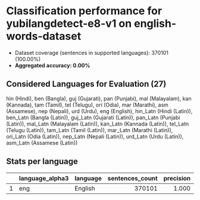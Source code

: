 # Classification performance for yubilangdetect-e8-v1 on english-words-dataset

- Dataset coverage (sentences in supported languages): 370101 (100.00%)
- **Aggregated accuracy: 0.00%**

<h2 id="supported-languages">Considered Languages for Evaluation (27)</h2>

hin (Hindi), ben (Bangla), guj (Gujarati), pan (Punjabi), mal (Malayalam), kan (Kannada), tam (Tamil), tel (Telugu), ori (Odia), mar (Marathi), asm (Assamese), nep (Nepali), urd (Urdu), eng (English), hin_Latn (Hindi (Latin)), ben_Latn (Bangla (Latin)), guj_Latn (Gujarati (Latin)), pan_Latn (Punjabi (Latin)), mal_Latn (Malayalam (Latin)), kan_Latn (Kannada (Latin)), tel_Latn (Telugu (Latin)), tam_Latn (Tamil (Latin)), mar_Latn (Marathi (Latin)), ori_Latn (Odia (Latin)), nep_Latn (Nepali (Latin)), urd_Latn (Urdu (Latin)), asm_Latn (Assamese (Latin))

<h2 id="metrics-per-language">Stats per language</h2>

|    | language_alpha3   | language   |   sentences_count |   precision |   recall |    f1 |   tp |   fp |   tn |     fn |
|---:|:------------------|:-----------|------------------:|------------:|---------:|------:|-----:|-----:|-----:|-------:|
|  1 | eng               | English    |            370101 |       1.000 |    0.000 | 0.000 |    5 |    0 |    0 | 370096 |